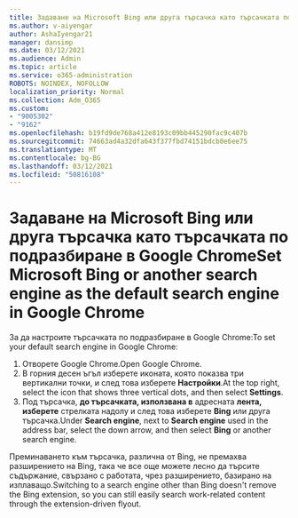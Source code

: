 ```yaml
---
title: Задаване на Microsoft Bing или друга търсачка като търсачката по подразбиране в Google Chrome
ms.author: v-aiyengar
author: AshaIyengar21
manager: dansimp
ms.date: 03/12/2021
ms.audience: Admin
ms.topic: article
ms.service: o365-administration
ROBOTS: NOINDEX, NOFOLLOW
localization_priority: Normal
ms.collection: Adm_O365
ms.custom:
- "9005302"
- "9162"
ms.openlocfilehash: b19fd9de768a412e8193c09bb445290fac9c407b
ms.sourcegitcommit: 74663ad4a32dfa643f377fbd74151bdcb0e6ee75
ms.translationtype: MT
ms.contentlocale: bg-BG
ms.lasthandoff: 03/12/2021
ms.locfileid: "50816108"
---
```

# <a name="set-microsoft-bing-or-another-search-engine-as-the-default-search-engine-in-google-chrome"></a><span data-ttu-id="14c32-102">Задаване на Microsoft Bing или друга търсачка като търсачката по подразбиране в Google Chrome</span><span class="sxs-lookup"><span data-stu-id="14c32-102">Set Microsoft Bing or another search engine as the default search engine in Google Chrome</span></span>

<span data-ttu-id="14c32-103">За да настроите търсачката по подразбиране в Google Chrome:</span><span class="sxs-lookup"><span data-stu-id="14c32-103">To set your default search engine in Google Chrome:</span></span>

1. <span data-ttu-id="14c32-104">Отворете Google Chrome.</span><span class="sxs-lookup"><span data-stu-id="14c32-104">Open Google Chrome.</span></span>
1. <span data-ttu-id="14c32-105">В горния десен ъгъл изберете иконата, която показва три вертикални точки, и след това изберете **Настройки**.</span><span class="sxs-lookup"><span data-stu-id="14c32-105">At the top right, select the icon that shows three vertical dots, and then select **Settings**.</span></span>
1. <span data-ttu-id="14c32-106">Под търсачка, **до търсачката, използвана в** адресната **лента, изберете** стрелката надолу и след това изберете **Bing** или друга търсачка.</span><span class="sxs-lookup"><span data-stu-id="14c32-106">Under **Search engine**, next to **Search engine** used in the address bar, select the down arrow, and then select **Bing** or another search engine.</span></span>

<span data-ttu-id="14c32-107">Преминаването към търсачка, различна от Bing, не премахва разширението на Bing, така че все още можете лесно да търсите съдържание, свързано с работата, чрез разширението, базирано на изплаващо.</span><span class="sxs-lookup"><span data-stu-id="14c32-107">Switching to a search engine other than Bing doesn't remove the Bing extension, so you can still easily search work-related content through the extension-driven flyout.</span></span>
